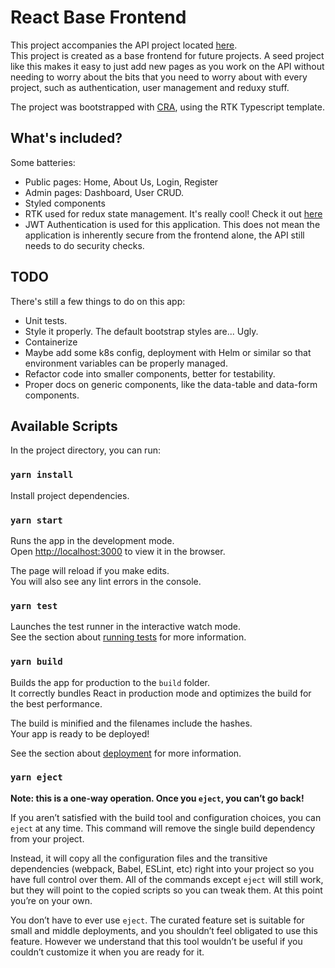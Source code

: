 # React Base Frontend
This project accompanies the API project located [here](https://github.com/jayps/base-backend-drf).  
This project is created as a base frontend for future projects. A seed project like this makes it easy to just add new pages as you work on the API without needing to worry about the bits that you need to worry about with every project, such as authentication, user management and reduxy stuff.  

The project was bootstrapped with [CRA](https://reactjs.org/docs/create-a-new-react-app.html), using the RTK Typescript template.

## What's included?
Some batteries:
- Public pages: Home, About Us, Login, Register
- Admin pages: Dashboard, User CRUD.
- Styled components
- RTK used for redux state management. It's really cool! Check it out [here](https://redux-toolkit.js.org/)
- JWT Authentication is used for this application. This does not mean the application is inherently secure from the frontend alone, the API still needs to do security checks.

## TODO
There's still a few things to do on this app:
- Unit tests. 
- Style it properly. The default bootstrap styles are... Ugly.
- Containerize
- Maybe add some k8s config, deployment with Helm or similar so that environment variables can be properly managed.
- Refactor code into smaller components, better for testability.
- Proper docs on generic components, like the data-table and data-form components. 

## Available Scripts

In the project directory, you can run:

### `yarn install`

Install project dependencies.

### `yarn start`

Runs the app in the development mode.<br />
Open [http://localhost:3000](http://localhost:3000) to view it in the browser.

The page will reload if you make edits.<br />
You will also see any lint errors in the console.

### `yarn test`

Launches the test runner in the interactive watch mode.<br />
See the section about [running tests](https://facebook.github.io/create-react-app/docs/running-tests) for more information.

### `yarn build`

Builds the app for production to the `build` folder.<br />
It correctly bundles React in production mode and optimizes the build for the best performance.

The build is minified and the filenames include the hashes.<br />
Your app is ready to be deployed!

See the section about [deployment](https://facebook.github.io/create-react-app/docs/deployment) for more information.

### `yarn eject`

**Note: this is a one-way operation. Once you `eject`, you can’t go back!**

If you aren’t satisfied with the build tool and configuration choices, you can `eject` at any time. This command will remove the single build dependency from your project.

Instead, it will copy all the configuration files and the transitive dependencies (webpack, Babel, ESLint, etc) right into your project so you have full control over them. All of the commands except `eject` will still work, but they will point to the copied scripts so you can tweak them. At this point you’re on your own.

You don’t have to ever use `eject`. The curated feature set is suitable for small and middle deployments, and you shouldn’t feel obligated to use this feature. However we understand that this tool wouldn’t be useful if you couldn’t customize it when you are ready for it.
